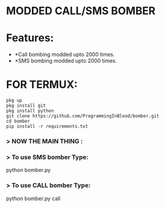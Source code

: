 MODDED CALL/SMS BOMBER
======================

Features:
=========
- *Call bombing modded upto 2000 times.
- *SMS bombing modded upto 2000 times.


FOR TERMUX:
===========
```
pkg up
pkg install git
pkg install python
git clone https://github.com/ProgrammingInBlood/bomber.git
cd bomber
pip install -r requirements.txt
```

### > NOW THE MAIN THING :



### > To use SMS bomber Type:
python bomber.py


### > To use CALL bomber Type:
python bomber.py call
